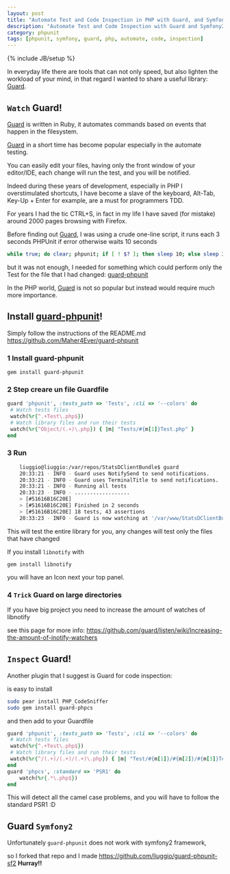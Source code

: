 ```yaml
---
layout: post
title: "Automate Test and Code Inspection in PHP with Guard, and Symfony2"
description: "Automate Test and Code Inspection with Guard and Symfony2"
category: phpunit
tags: [phpunit, symfony, guard, php, automate, code, inspection]
---
```

{% include JB/setup %}


In everyday life there are tools that can not only speed, but also lighten the workload of your mind,
in that regard I wanted to share a useful library: [Guard](https://github.com/guard/guard).

## `Watch`  Guard!

[Guard](https://github.com/guard/guard) is written in Ruby, it automates commands based on events that happen in the filesystem.

[Guard](https://github.com/guard/guard) in a short time has become popular especially in the automate testing.

You can easily edit your files, having only the front window of your editor/IDE, each change will run the test, and you will be notified.

Indeed during these years of development, especially in PHP I overstimulated shortcuts, I have become a slave of the keyboard, Alt-Tab, Key-Up + Enter for example, are a must for programmers TDD.

For years I had the tic CTRL+S, in fact in my life I have saved (for mistake) around 2000 pages browsing with Firefox.

Before finding out [Guard](https://github.com/guard/guard), I was using a crude one-line script,
it runs each 3 seconds PHPUnit if error otherwise waits 10 seconds

``` bash
while true; do clear; phpunit; if [ ! $? ]; then sleep 10; else sleep 3;fi; done;
```

but it was not enough, I needed for something which could perform only the Test for the file that I had changed: [guard-phpunit](https://github.com/Maher4Ever/guard-phpunit)

In the PHP world, [Guard](https://github.com/guard/guard) is not so popular but instead would require much more importance.

## **Install** [guard-phpunit](https://github.com/Maher4Ever/guard-phpunit)!

Simply follow the instructions of the README.md https://github.com/Maher4Ever/guard-phpunit


### 1 Install guard-phpunit

`gem install guard-phpunit`

### 2 Step creare un file  Guardfile

```ruby
guard 'phpunit', :tests_path => 'Tests', :cli => '--colors' do
 # Watch tests files
 watch(%r{^.+Test\.php$})
 # Watch library files and run their tests
 watch(%r{^Object/(.+)\.php}) { |m| "Tests/#{m[1]}Test.php" }
end
```

### 3 Run

```bash
    liuggio@liuggio:/var/repos/StatsDClientBundle$ guard
    20:33:21 - INFO - Guard uses NotifySend to send notifications.
    20:33:21 - INFO - Guard uses TerminalTitle to send notifications.
    20:33:21 - INFO - Running all tests
    20:33:23 - INFO - ..................
    > [#51616B16C20E]
    > [#51616B16C20E] Finished in 2 seconds
    > [#51616B16C20E] 18 tests, 43 assertions
    20:33:23 - INFO - Guard is now watching at '/var/www/StatsDClientBundle'
```


This will test the entire library for you, any changes will test only the files that have changed

If you install `libnotify` with

`gem install libnotify`

you will have an Icon next your top panel.


### 4 `Trick` Guard on large directories

If you have big project you need to increase the amount of watches of libnotify

see this page for more info: https://github.com/guard/listen/wiki/Increasing-the-amount-of-inotify-watchers



## `Inspect`  Guard!

Another plugin that I suggest is Guard for code inspection:

is easy to install

```bash
sudo pear install PHP_CodeSniffer
sudo gem install guard-phpcs
```

and then add to your Guardfile

```ruby
guard 'phpunit', :tests_path => 'Tests', :cli => '--colors' do
 # Watch tests files
 watch(%r{^.+Test\.php$})
 # Watch library files and run their tests
 watch(%r{^/(.+)/(.+)/(.+)\.php}) { |m| "Test/#{m[1]}/#{m[2]}/#{m[3]}Test.php" }
end
guard 'phpcs', :standard => 'PSR1' do
    watch(%r{.*\.php$})
end
```

This will detect all the camel case problems, and you will have to follow the standard PSR1 :D


##  Guard  `Symfony2`

Unfortunately `guard-phpunit` does not work with symfony2 framework,

so I forked that repo and I made ​​https://github.com/liuggio/guard-phpunit-sf2 **Hurray!!**


